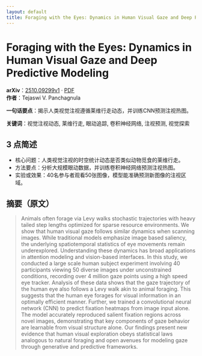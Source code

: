 ```yaml
---
layout: default
title: Foraging with the Eyes: Dynamics in Human Visual Gaze and Deep Predictive Modeling
---
```


# Foraging with the Eyes: Dynamics in Human Visual Gaze and Deep Predictive Modeling
**arXiv**：[2510.09299v1](https://arxiv.org/abs/2510.09299) · [PDF](https://arxiv.org/pdf/2510.09299.pdf)  
**作者**：Tejaswi V. Panchagnula  

**一句话要点**：揭示人类视觉注视遵循莱维行走动态，并训练CNN预测注视热图。

**关键词**：视觉注视动态, 莱维行走, 眼动追踪, 卷积神经网络, 注视预测, 视觉探索

## 3 点简述
- 核心问题：人类视觉注视的时空统计动态是否类似动物觅食的莱维行走。
- 方法要点：分析大规模眼动数据，并训练卷积神经网络预测注视热图。
- 实验或效果：40名参与者观看50张图像，模型能准确预测新图像的注视区域。

## 摘要（原文）

> Animals often forage via Levy walks stochastic trajectories with heavy tailed
> step lengths optimized for sparse resource environments. We show that human
> visual gaze follows similar dynamics when scanning images. While traditional
> models emphasize image based saliency, the underlying spatiotemporal statistics
> of eye movements remain underexplored. Understanding these dynamics has broad
> applications in attention modeling and vision-based interfaces. In this study,
> we conducted a large scale human subject experiment involving 40 participants
> viewing 50 diverse images under unconstrained conditions, recording over 4
> million gaze points using a high speed eye tracker. Analysis of these data
> shows that the gaze trajectory of the human eye also follows a Levy walk akin
> to animal foraging. This suggests that the human eye forages for visual
> information in an optimally efficient manner. Further, we trained a
> convolutional neural network (CNN) to predict fixation heatmaps from image
> input alone. The model accurately reproduced salient fixation regions across
> novel images, demonstrating that key components of gaze behavior are learnable
> from visual structure alone. Our findings present new evidence that human
> visual exploration obeys statistical laws analogous to natural foraging and
> open avenues for modeling gaze through generative and predictive frameworks.

